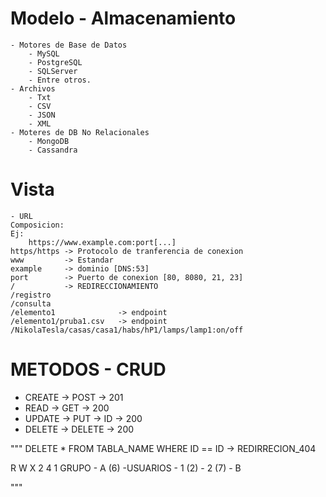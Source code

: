 # Modelo - Almacenamiento
	- Motores de Base de Datos
		- MySQL
		- PostgreSQL
		- SQLServer
		- Entre otros.
	- Archivos
		- Txt
		- CSV
		- JSON
		- XML
	- Moteres de DB No Relacionales
		- MongoDB
		- Cassandra


# Vista
	- URL
	Composicion:
	Ej:
		https://www.example.com:port[...]
	https/https -> Protocolo de tranferencia de conexion
	www 		-> Estandar
	example 	-> dominio [DNS:53]
	port 		-> Puerto de conexion [80, 8080, 21, 23]
	/			-> REDIRECCIONAMIENTO
	/registro
	/consulta
	/elemento1				-> endpoint
	/elemento1/pruba1.csv	-> endpoint
	/NikolaTesla/casas/casa1/habs/hP1/lamps/lamp1:on/off

# METODOS - CRUD

-	CREATE		->	POST 			-> 201
-	READ 		->	GET				-> 200
-	UPDATE		-> 	PUT 	-> ID	-> 200
-	DELETE		->	DELETE			-> 200

"""
DELETE * FROM TABLA_NAME WHERE ID == ID -> REDIRRECION_404

R W X
2 4 1
GRUPO
	- A (6)
		-USUARIOS
			- 1 (2)
			- 2 (7)
	- B

"""
